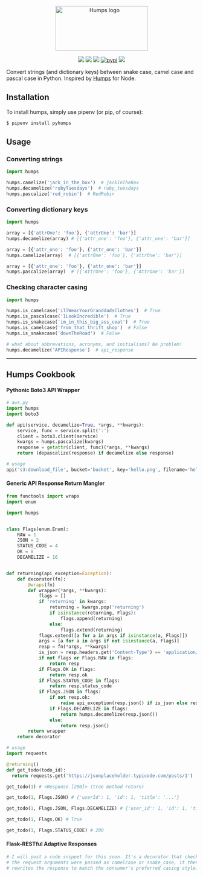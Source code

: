 <p align="center">
  <img src="https://raw.githubusercontent.com/nficano/humps/master/artwork/humps.png" alt="Humps logo" width="245" height="118">
  <div align="center">
    <a href="https://travis-ci.org/nficano/humps"><img src="https://travis-ci.org/nficano/humps.svg?branch=master" /></a>
    <a href="http://humps.readthedocs.io/en/latest/?badge=latest"><img src="https://readthedocs.org/projects/humps/badge/?version=latest" /></a>
    <a href="https://coveralls.io/github/nficano/humps?branch=master"><img src="https://coveralls.io/repos/github/nficano/humps/badge.svg?branch=master#cachebus" /></a>
    <a href="https://pypi.org/project/pyhumps/"><img src="https://img.shields.io/pypi/v/pyhumps.svg#cachebust" alt="pypi"></a>
    <a href="https://pypi.python.org/pypi/pyhumps/"><img src="https://img.shields.io/pypi/pyversions/pyhumps.svg" /></a>
  </div>
</p>


Convert strings (and dictionary keys) between snake case, camel case and pascal case in Python. Inspired by [Humps](https://github.com/domchristie/humps) for Node.

## Installation

To install humps, simply use pipenv (or pip, of course):

```bash
$ pipenv install pyhumps
```

## Usage

### Converting strings

```python
import humps

humps.camelize('jack_in_the_box')  # jackInTheBox
humps.decamelize('rubyTuesdays')  # ruby_tuesdays
humps.pascalize('red_robin')  # RedRobin
```

### Converting dictionary keys

```python
import humps

array = [{'attrOne': 'foo'}, {'attrOne': 'bar'}]
humps.decamelize(array) # [{'attr_one': 'foo'}, {'attr_one': 'bar'}]

array = [{'attr_one': 'foo'}, {'attr_one': 'bar'}]
humps.camelize(array)  # [{'attrOne': 'foo'}, {'attrOne': 'bar'}]

array = [{'attr_one': 'foo'}, {'attr_one': 'bar'}]
humps.pascalize(array)  # [{'AttrOne': 'foo'}, {'AttrOne': 'bar'}]
```

### Checking character casing
```python
import humps

humps.is_camelcase('illWearYourGranddadsClothes')  # True
humps.is_pascalcase('ILookIncredible')  # True
humps.is_snakecase('im_in_this_big_ass_coat')  # True
humps.is_camelcase('from_that_thrift_shop')  # False
humps.is_snakecase('downTheRoad')  # False

# what about abbrevations, acronyms, and initialisms? No problem!
humps.decamelize('APIResponse')  # api_response
```

<hr>

## Humps Cookbook

#### Pythonic Boto3 API Wrapper

```python
# aws.py
import humps
import boto3

def api(service, decamelize=True, *args, **kwargs):
    service, func = service.split(':')
    client = boto3.client(service)
    kwargs = humps.pascalize(kwargs)
    response = getattr(client, func)(*args, **kwargs)
    return (depascalize(response) if decamelize else response)

# usage
api('s3:download_file', bucket='bucket', key='hello.png', filename='hello.png')
```


#### Generic API Response Return Mangler

```python
from functools import wraps
import enum

import humps


class Flags(enum.Enum):
    RAW = 1
    JSON = 2
    STATUS_CODE = 4
    OK = 8
    DECAMELIZE = 16


def returning(api_exception=Exception):
    def decorator(fn):
        @wraps(fn)
        def wrapper(*args, **kwargs):
            flags = []
            if 'returning' in kwargs:
                returning = kwargs.pop('returning')
                if isinstance(returning, Flags):
                    flags.append(returning)
                else:
                    flags.extend(returning)
            flags.extend([a for a in args if isinstance(a, Flags)])
            args = [a for a in args if not isinstance(a, Flags)]
            resp = fn(*args, **kwargs)
            is_json = resp.headers.get('Content-Type') == 'application/json'
            if not flags or Flags.RAW in flags:
                return resp
            if Flags.OK in flags:
                return resp.ok
            if Flags.STATUS_CODE in flags:
                return resp.status_code
            if Flags.JSON in flags:
                if not resp.ok:
                    raise api_exception(resp.json() if is_json else resp.text)
                if Flags.DECAMELIZE in flags:
                    return humps.decamelize(resp.json())
                else:
                    return resp.json()
        return wrapper
    return decorator

# usage
import requests

@returning()
def get_todo(todo_id):
  return requests.get('https://jsonplaceholder.typicode.com/posts/1')

get_todo(1) # <Response [200]> (true method return)

get_todo(1, Flags.JSON) # {'userId': 1, 'id': 1, 'title': '...'}

get_todo(1, Flags.JSON, Flags.DECAMELIZE) # {'user_id': 1, 'id': 1, 'title': '...'}

get_todo(1, Flags.OK) # True

get_todo(1, Flags.STATUS_CODE) # 200
```


#### Flask-RESTful Adaptive Responses

```python
# I will post a code snippet for this soon. It's a decorator that checks if
# the request arguments were passed as camelcase or snake_case, it then
# rewrites the response to match the consumer's preferred casing style.
```
